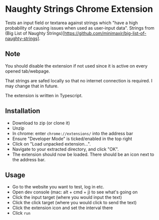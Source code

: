 # Naughty Strings Chrome Extension

Tests an input field or textarea against strings which "have a high probability of causing issues when used as user-input data". Strings from (Big List of Naughty Strings)[https://github.com/minimaxir/big-list-of-naughty-strings].

## Note

You should disable the extension if not used since it is active on every opened tab/webpage.

That strings are safed locally so that no internet connection is required. I may change that in future.

The extension is written in Typescript.

## Installation

- Download to zip (or clone it)
- Unzip
- In chrome: enter `chrome://extensions/` into the address bar
- Ensure "Developer Mode" is ticked/enabled in the top right
- Click on "Load unpacked extension...".
- Navigate to your extracted directory, and click "OK".
- The extension should now be loaded. There should be an icon next to the address bar.

## Usage

- Go to the website you want to test, log in etc.
- Open dev console (mac: alt + cmd + j) to see what's going on
- Click the input target (where you would input the text)
- Click the click target (where you would click to send the text)
- Click the extension icon and set the interval there
- Click `run`


